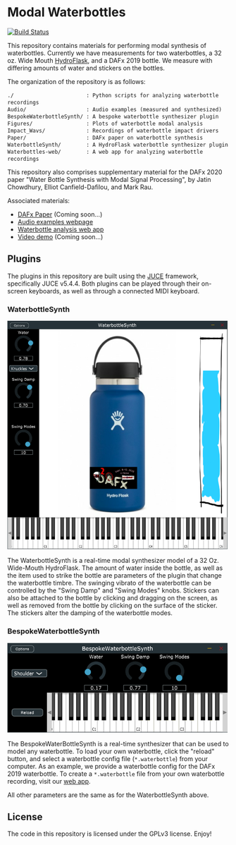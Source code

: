 # Modal Waterbottles

[![Build Status](https://travis-ci.com/jatinchowdhury18/modal-waterbottles.svg?token=Ub9niJrqG1Br1qaaxp7E&branch=master)](https://travis-ci.com/jatinchowdhury18/modal-waterbottles)

This repository contains materials for performing modal synthesis of 
waterbottles. Currently we have measurements for two waterbottles,
a 32 oz. Wide Mouth [HydroFlask](https://www.hydroflask.com/32-oz-wide-mouth/color,cobalt,a,92,o,53), and a DAFx 2019 bottle.
We measure with differing amounts of water and stickers on the bottles.

The organization of the repository is as follows:

    ./                       : Python scripts for analyzing waterbottle recordings
    Audio/                   : Audio examples (measured and synthesized)
    BespokeWaterbottleSynth/ : A bespoke waterbottle synthesizer plugin
    Figures/                 : Plots of waterbottle modal analysis
    Impact_Wavs/             : Recordings of waterbottle impact drivers
    Paper/                   : DAFx paper on waterbottle synthesis
    WaterbottleSynth/        : A HydroFlask waterbottle synthesizer plugin
    Waterbottles-web/        : A web app for analyzing waterbottle recordings

This repository also comprises supplementary material for the DAFx 2020
paper "Water Bottle Synthesis with Modal Signal Processing", by Jatin
Chowdhury, Elliot Canfield-Dafilou, and Mark Rau.

Associated materials:
- [DAFx Paper]() (Coming soon...)
- [Audio examples webpage](https://ccrma.stanford.edu/~jatin/Waterbottles/)
- [Waterbottle analysis web app](http://ccrmawaterbottles.pythonanywhere.com/)
- [Video demo]() (Coming soon...)

## Plugins

The plugins in this repository are built using the
[JUCE](https://github.com/WeAreROLI/JUCE) framework, specifically JUCE
v5.4.4. Both plugins can be played through their on-screen keyboards,
as well as through a connected MIDI keyboard.

### WaterbottleSynth

<img src="./Figures/WaterBottleSynthPlugin.png" alt="Pic" width="500">

The WaterbottleSynth is a real-time modal synthesizer model of a 32 Oz.
Wide-Mouth HydroFlask. The amount of water inside the bottle, as well as
the item used to strike the bottle are parameters of the plugin that
change the waterbottle timbre. The swinging vibrato of the waterbottle
can be controlled by the "Swing Damp" and "Swing Modes" knobs. Stickers 
can also be attached to the bottle by clicking and dragging on the screen, 
as well as removed from the bottle by clicking on the surface of the 
sticker. The stickers alter the damping of the waterbottle modes.

### BespokeWaterbottleSynth

<img src="./Figures/BespokeWaterBottleSynthPlugin.png" alt="Pic" width="500">

The BespokeWaterBottleSynth is a real-time synthesizer that can be used
to model any waterbottle. To load your own waterbottle, click the "reload"
button, and select a waterbottle config file (`*.waterbottle`) from your 
computer. As an example, we provide a waterbottle config for the DAFx 2019
waterbottle. To create a `*.waterbottle` file from your own waterbottle 
recording, visit our [web app](ccrmawaterbottles.pythonanywhere.com).

All other parameters are the same as for the WaterbottleSynth above.

## License

The code in this repository is licensed under the GPLv3 license. Enjoy!
